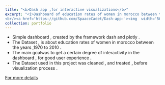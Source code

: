 ```yaml
---
title: "<b>Dash app ,for interactive visualizations</b>"
excerpt: "<i>Dashboard of education rates of women in morocco between the years ,1970 to 2010 , created by the framework dash and plotly .</i>
<br/><a href='https://github.com/SpaaceCadet/Dash-app-'><img  width='500' height='300' src='/images/dash_app.png'></a>"
collection: portfolio
---
```


- Simple dashboard , created by the framework dash and plotly .
- The Dataset , is about education rates of women in morocco between the years ,1970 to 2010 .
- The main goalwas to get a certain degree of interactivity in the dashboard , for  good user experience .
- The Dataset used in this project was cleaned , and treated , before visualization process .

<a href='https://github.com/SpaaceCadet/Dash-app-'>For more details</a>